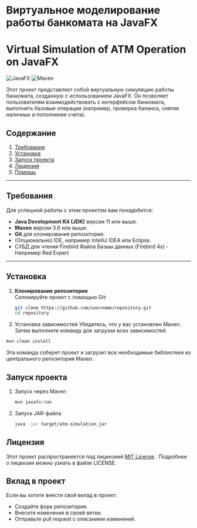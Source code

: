 # Виртуальное моделирование работы банкомата на JavaFX  
# Virtual Simulation of ATM Operation on JavaFX

![JavaFX](https://img.shields.io/badge/JavaFX-17-blue) ![Maven](https://img.shields.io/badge/Maven-3.6-green)

Этот проект представляет собой виртуальную симуляцию работы банкомата, созданную с использованием JavaFX. Он позволяет пользователям взаимодействовать с интерфейсом банкомата, выполнять базовые операции (например, проверка баланса, снятие наличных и пополнение счета).

## Содержание
1. [Требования](#требования)
2. [Установка](#установка)
3. [Запуск проекта](#запуск-проекта)
4. [Лицензия](#лицензия)
5. [Помощь](#вклад-в-проект)

---

## Требования

Для успешной работы с этим проектом вам понадобится:
- **Java Development Kit (JDK)** версии 11 или выше.
- **Maven** версии 3.6 или выше.
- **Git** для клонирования репозитория.
- (Опционально) IDE, например IntelliJ IDEA или Eclipse.
- СУБД для чтения Firebird Файла Базыы данных (Firebird 4x) - Например Red Expert

---

## Установка

1. **Клонирование репозитория**  
   Склонируйте проект с помощью Git:
   ```bash
   git clone https://github.com/username/repository.git
   cd repository
   ```
2. Установка зависимостей
Убедитесь, что у вас установлен Maven. Затем выполните команду для загрузки всех зависимостей:
  ```bash
  mvn clean install
  ```
  Эта команда соберет проект и загрузит все необходимые библиотеки из центрального репозитория Maven.

## Запуск проекта
1. Запуск через Maven
   ```bash
   mvn javafx:run
   ```
3. Запуск JAR-файла
   ```bash
   java -jar target/atm-simulation.jar
   ```

## Лицензия
Этот проект распространяется под лицензией [MIT License](#https://chat.qwen.ai/c/LICENSE?spm=a2ty_o01.29997173.0.0.6d43c92180qtmZ) .
Подробнее о лицензии можно узнать в файле LICENSE.

## Вклад в проект
Если вы хотите внести свой вклад в проект:

- Создайте форк репозитория.
- Внесите изменения в своей ветке.
- Отправьте pull request с описанием изменений.

